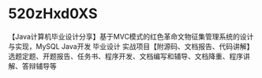 # 520zHxd0XS
【Java计算机毕业设计分享】基于MVC模式的红色革命文物征集管理系统的设计与实现，MySQL Java开发 毕业设计 实战项目【附源码、文档报告、代码讲解】选题定题、开题报告、任务书、程序开发、文档编写和辅导、文档降重、程序讲解、答辩辅导等
